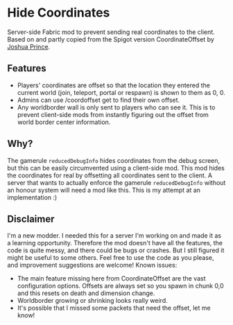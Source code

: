 Hide Coordinates
================
Server-side Fabric mod to prevent sending real coordinates to the client. Based on and partly copied from the Spigot version CoordinateOffset by [Joshua Prince](https://github.com/joshuaprince).


Features
---
* Players' coordinates are offset so that the location they entered the current world (join, teleport, portal or respawn) is shown to them as 0, 0.
* Admins can use /coordoffset get to find their own offset.
* Any worldborder wall is only sent to players who can see it. This is to prevent client-side mods from instantly figuring out the offset from world border center information.


Why?
---
The gamerule `reducedDebugInfo` hides coordinates from the debug screen, but this can be easily circumvented using a client-side mod. This mod hides the coordinates for real by offsetting all coordinates sent to the client.
A server that wants to actually enforce the gamerule `reducedDebugInfo` without an honour system will need a mod like this. This is my attempt at an implementation :)


Disclaimer
---
I'm a new modder. I needed this for a server I'm working on and made it as a learning opportunity. Therefore the mod doesn't have all the features, the code is quite messy, and there could be bugs or crashes. But I still figured it might be useful to some others. Feel free to use the code as you please, and improvement suggestions are welcome!
Known issues:
* The main feature missing here from CoordinateOffset are the vast configuration options. Offsets are always set so you spawn in chunk 0,0 and this resets on death and dimension change.
* Worldborder growing or shrinking looks really weird.
* It's possible that I missed some packets that need the offset, let me know!
